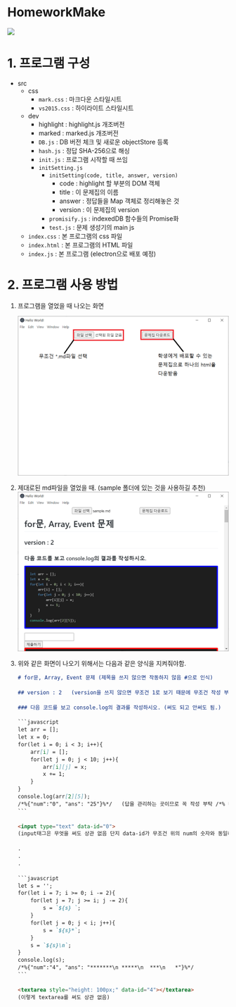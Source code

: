 # HomeworkMake

<img src="./img/study.ico">

# 1. 프로그램 구성

- src
  - css
    - `mark.css` : 마크다운 스타일시트
    - `vs2015.css` : 하이라이트 스타일시트
  - dev
    - highlight : highlight.js 개조버전
    - marked : marked.js 개조버전
    - `DB.js` : DB 버전 체크 및 새로운 objectStore 등록
    - `hash.js` : 정답 SHA-256으로 해싱
    - `init.js` : 프로그램 시작할 때 쓰임
    - `initSetting.js`
      - `initSetting(code, title, answer, version)`
        - code : highlight 할 부분의 DOM 객체
        - title : 이 문제집의 이름
        - answer : 정답들을 Map 객체로 정리해놓은 것
        - version : 이 문제집의 version
      - `promisify.js` : indexedDB 함수들의 Promise화
      - `test.js` : 문제 생성기의 main js
  - `index.css` : 본 프로그램의 css 파일
  - `index.html` : 본 프로그램의 HTML 파일
  - `index.js` : 본 프로그램 (electron으로 배포 예정)



# 2. 프로그램 사용 방법

1. 프로그램을 열었을 때 나오는 화면

   ![1](./img/1.PNG)

   

2. 제대로된 md파일을 열었을 때. (sample 폴더에 있는 것을 사용하길 추천)
   ![2](./img/2.PNG)

   

3. 위와 같은 화면이 나오기 위해서는 다음과 같은 양식을 지켜줘야함.

   ```markdown
   # for문, Array, Event 문제 (제목을 쓰지 않으면 작동하지 않음 #으로 인식)
   
   ## version : 2	(version을 쓰지 않으면 무조건 1로 보기 때문에 무조건 작성 부탁, ##으로 인식)
   
   ### 다음 코드를 보고 console.log의 결과를 작성하시오. (써도 되고 안써도 됨.)
   
   ​```javascript
   let arr = [];
   let x = 0;
   for(let i = 0; i < 3; i++){
       arr[i] = [];
       for(let j = 0; j < 10; j++){
           arr[i][j] = x;
           x += 1;
       }
   }
   console.log(arr[2][5]);
   /*%{"num":"0", "ans": "25"}%*/	(답을 관리하는 곳이므로 꼭 작성 부탁 /*% 내용 %*/. 내용은 JSON양식)
   ​```
   
   <input type="text" data-id="0">	
   (input태그은 무엇을 써도 상관 없음 단지 data-id가 무조건 위의 num의 숫자와 동일해야함.)
   
   .
   .
   .
   
   ​```javascript
   let s = '';
   for(let i = 7; i >= 0; i -= 2){
       for(let j = 7; j >= i; j -= 2){
           s = `${s} `;
       }
       for(let j = 0; j < i; j++){
           s = `${s}*`;
       }
       s = `${s}\n`;
   }
   console.log(s);
   /*%{"num":"4", "ans": "*******\n *****\n  ***\n   *"}%*/
   ​```
   
   <textarea style="height: 100px;" data-id="4"></textarea>
   (이렇게 textarea를 써도 상관 없음)
   ```